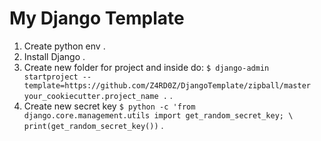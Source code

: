 # My Django Template

1. Create python env .
2. Install Django .
3. Create new folder for project and inside do:
   `$ django-admin startproject --template=https://github.com/Z4RD0Z/DjangoTemplate/zipball/master your_cookiecutter.project_name .` .
4. Create new secret key
   `$ python -c 'from django.core.management.utils import get_random_secret_key; \ print(get_random_secret_key())` .
